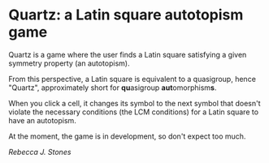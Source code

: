 # Quartz: a Latin square autotopism game

Quartz is a game where the user finds a Latin square satisfying a given symmetry property (an autotopism).

From this perspective, a Latin square is equivalent to a quasigroup, hence "Quartz", approximately short for <b>qu</b>asigroup <b>aut</b>omorphism<b>s</b>.

When you click a cell, it changes its symbol to the next symbol that doesn't violate the necessary conditions (the LCM conditions) for a Latin square to have an autotopism.

At the moment, the game is in development, so don't expect too much.

<i>Rebecca J. Stones</i>
